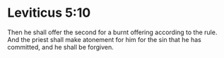 # Leviticus 5:10

Then he shall offer the second for a burnt offering according to the rule. And the priest shall make atonement for him for the sin that he has committed, and he shall be forgiven.
